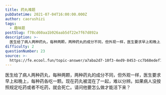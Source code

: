 ```yaml
---
title: 药丸难题
pubDatetime: 2021-07-04T16:00:00.000Z
author: caorushizi
tags:
  - 趣味题
postSlug: f78cd60aa1b926aab5df22e7f67d892a
description: >-
  医生给了病人两种药丸，每种两颗，两种药丸的成分不同，但外观一样，医生要求早上和晚上，每种药各吃一颗。现在药丸被混在了一起，难以分辨。如果病人没按照规定吃药或者不吃药，就会死亡。请问他要怎么做才能活下来
difficulty: 2
questionNumber: 23
source: >-
  https://fe.ecool.fun/topic-answer/a7aba2d7-10f3-4ed9-8453-cc7b68edef77?orderBy=updateTime&order=desc&tagId=17
---
```


医生给了病人两种药丸，每种两颗，两种药丸的成分不同，但外观一样，医生要求早上和晚上，每种药各吃一颗。现在药丸被混在了一起，难以分辨。如果病人没按照规定吃药或者不吃药，就会死亡。请问他要怎么做才能活下来？
